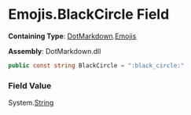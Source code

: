 # Emojis\.BlackCircle Field

**Containing Type**: [DotMarkdown](../../README.md)\.[Emojis](../README.md)

**Assembly**: DotMarkdown\.dll

```csharp
public const string BlackCircle = ":black_circle:"
```

### Field Value

System\.[String](https://docs.microsoft.com/en-us/dotnet/api/system.string)